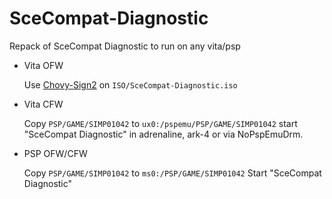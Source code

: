 # SceCompat-Diagnostic

Repack of SceCompat Diagnostic to run on any vita/psp

- Vita OFW

	Use [Chovy-Sign2](https://silica.codes/Li/chovy-sign) on ``ISO/SceCompat-Diagnostic.iso``

- Vita CFW

	Copy ``PSP/GAME/SIMP01042`` to ``ux0:/pspemu/PSP/GAME/SIMP01042``
	start "SceCompat Diagnostic" in adrenaline, ark-4 or via NoPspEmuDrm.

- PSP OFW/CFW

	Copy ``PSP/GAME/SIMP01042`` to ``ms0:/PSP/GAME/SIMP01042``
	Start "SceCompat Diagnostic"